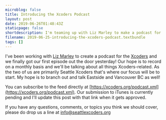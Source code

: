 ```yaml
---
microblog: false
title: Introducing the Xcoders Podcast
layout: post
date: 2019-06-26T01:48:43Z
staticpage: false
shortdescription: I'm teaming up with Liz Marley to make a podcast for our Xcoders community!
filename: 2019-06-25-introducing-the-xcoders-podcast.textbundle
tags: []
---
```

I've been working with [Liz Marley](https://twitter.com/emarley) to create a podcast for the [Xcoders](https://xcoders.org) and we finally got our first episode out the door yesterday! Our hope is to record on a monthly basis and we'll be talking about all things Xcoders-related. As the two of us are primarily Seattle Xcoders that's where our focus will be to start. My hope is to branch out and talk Eastside and Vancouver BC as well!

You can subscribe to the feed directly at [https://xcoders.org/podcast.xml](https://xcoders.org/podcast.xml). Our submission to iTunes is currently pending and I'll update this post with that link when it gets approved.

If you have any questions, comments, or topics you think we should cover, please do drop us a line at <a href="mailto:info@seattlexcoders.org">info@seattlexcoders.org</a>
